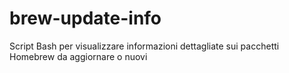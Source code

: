 # brew-update-info
Script Bash per visualizzare informazioni dettagliate sui pacchetti Homebrew da aggiornare o nuovi

